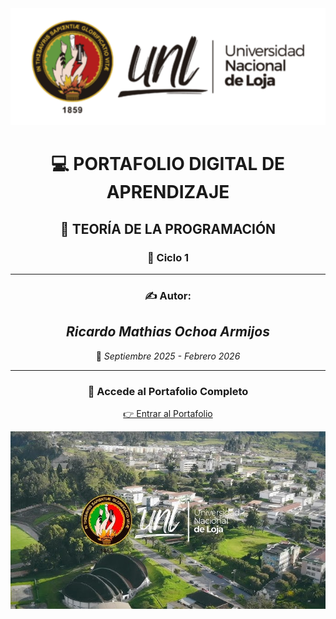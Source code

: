 </div>

<div align="center">

<img src="logo-unl-HC-01-e1651758359420.png" alt="Portada del Portafolio" width="600">

# 💻 **PORTAFOLIO DIGITAL DE APRENDIZAJE**  
## 🧠 **TEORÍA DE LA PROGRAMACIÓN**  
### 🏫 **Ciclo 1**

---

### ✍️ **Autor:**  
## *Ricardo Mathias Ochoa Armijos*  

📅 *Septiembre 2025 - Febrero 2026*

---

### 🔗 **Accede al Portafolio Completo**  
[👉 Entrar al Portafolio](index.md)

<img src="482029903_1186622316352564_5499646885099166129_n.jpg" alt="Portada del Portafolio" width="600">

</div>


